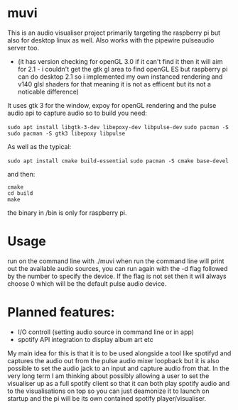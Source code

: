 # muvi
This is an audio visualiser project primarily targeting the raspberry pi but also for desktop linux as well. Also works with the pipewire pulseaudio server too.

- (it has version checking for openGL 3.0 if it can't find it then it will aim for 2.1 - i couldn't get the gtk gl area to find openGL ES but raspberry pi can do desktop 2.1 so i implemented my own instanced rendering and v140 glsl shaders for that meaning it is not as efficent but its not a noticable difference)

It uses gtk 3 for the window, expoy for openGL rendering and the pulse audio api to capture audio so to build you need:

`sudo apt install libgtk-3-dev libepoxy-dev libpulse-dev`
`sudo pacman -S sudo pacman -S gtk3 libepoxy libpulse`

As well as the typical:

`sudo apt install cmake build-essential`
`sudo pacman -S cmake base-devel`

and then:

```
cmake
cd build
make
```

the binary in /bin is only for raspberry pi.

# Usage
run on the command line with ./muvi when run the command line will print out the available audio sources, you can run again with the -d flag followed by the number to specify the device. If the flag is not set then it will always choose 0 which will be the default pulse audio device.

# Planned features:
- I/O controll (setting audio source in command line or in app)
- spotify API integration to display album art etc

My main idea for this is that it is to be used alongside a tool like spotifyd and captures the audio out from the pulse audio mixer loopback but it is also possible to set the audio jack to an input and capture audio from that. In the very long term I am thinking about possibly allowing a user to set the visualiser up as a full spotify client so that it can both play spotify audio and to the visualisations on top so you can just deamonize it to launch on startup and the pi will be its own contained spotify player/visualiser.
